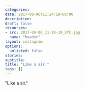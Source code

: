 ```yaml
---
categories:
date: 2017-08-06T11:24:19+00:00
description:
draft: false
resources:
- src: 2017-08-06_11-24-19_UTC.jpg
  name: "header"
layout: instagram
options:
  unlisted: false
stories:
subtitle:
title: "Like a sir."
tags: []
---
```


"Like a sir."
